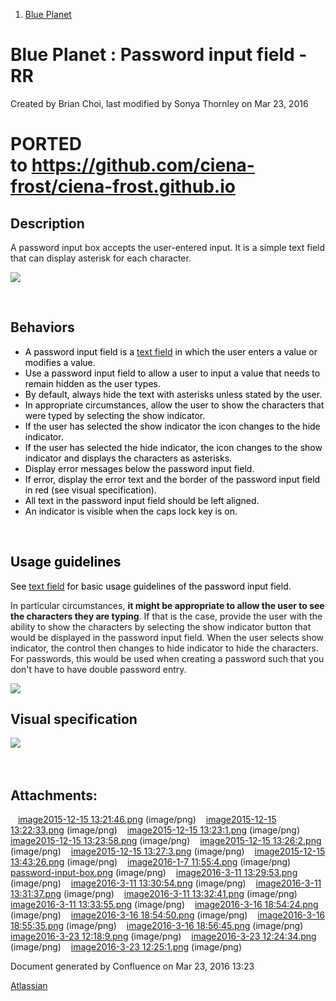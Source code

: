 1.  <span>[Blue Planet](index.html)</span>

<span id="title-text"> Blue Planet : Password input field - RR </span>
======================================================================

Created by <span class="author"> Brian Choi</span>, last modified by <span class="editor"> Sonya Thornley</span> on Mar 23, 2016

PORTED to <a href="https://github.com/ciena-frost/ciena-frost.github.io" class="uri" class="external-link">https://github.com/ciena-frost/ciena-frost.github.io</a>
===================================================================================================================================================================

Description
-----------

A password input box accepts the user-entered input. It is a simple text field that can display asterisk for each character.

<span class="confluence-embedded-file-wrapper"><img src="assets/images/171214720/183369011.png" class="confluence-embedded-image" /></span>

 

Behaviors
---------

-   <span style="color: rgb(0,0,0);">A password input field is a [text field](Text-field---RR_171214713.html) in which the user enters a value or modifies a value.  </span>
-   <span style="color: rgb(0,0,0);">Use a password input field to allow a user to input a value that needs to remain hidden as the user types.</span>
-   <span style="color: rgb(0,0,0);">By default, always hide the text with asterisks unless stated by the user. </span><span style="color: rgb(0,0,0);">
    </span>
-   <span style="color: rgb(0,0,0);">In appropriate circumstances, allow the user to show the characters that were typed by selecting the show indicator.</span>
-   <span style="color: rgb(0,0,0);">If the user has selected the show indicator the icon changes to the hide indicator. </span>
-   <span style="color: rgb(0,0,0);">If the user has selected the hide indicator, the icon changes to the show indicator and displays</span><span style="color: rgb(0,0,0);"> the characters as asterisks.</span>
-   <span style="color: rgb(0,0,0);">Display error messages below the password input field.</span>
-   <span style="color: rgb(0,0,0);">If error, display the error text and the border of the password input field in red (see visual specification).</span>
-   <span style="color: rgb(0,0,0);">All text in the password input field should be left aligned.</span>
-   <span style="color: rgb(0,0,0);">An indicator is visible when the caps lock key is on.</span>

 

<span style="color: rgb(0,0,0);"><span style="color: rgb(0,0,0);">Usage guidelines</span></span>
------------------------------------------------------------------------------------------------

<span style="color: rgb(0,0,0);">See [text field](Text-field---RR_171214713.html) for basic usage guidelines of the password input field.</span>

In particular circumstances, **it might be appropriate to allow the user to see the characters they are typing**. If that is the case, provide the user with the ability to show the characters by selecting the show indicator button that would be displayed in the password input field. When the user selects show indicator, the control then changes to hide indicator to hide the characters. For passwords, this would be used when creating a password such that you don't have to have double password entry.

<span style="color: rgb(255,0,255);"><span class="confluence-embedded-file-wrapper"><img src="assets/images/171214720/183360484.png" class="confluence-embedded-image" /></span></span>

Visual specification
--------------------

<span class="confluence-embedded-file-wrapper"><img src="assets/images/171214720/183369025.png" class="confluence-embedded-image" /></span>

<span style="color: rgb(255,0,255);line-height: 1.42857;"> </span>

Attachments:
------------

<img src="assets/images/icons/bullet_blue.gif" width="8" height="8" /> [image2015-12-15 13:21:46.png](attachments/171214720/171229665.png) (image/png)
<img src="assets/images/icons/bullet_blue.gif" width="8" height="8" /> [image2015-12-15 13:22:33.png](attachments/171214720/171229668.png) (image/png)
<img src="assets/images/icons/bullet_blue.gif" width="8" height="8" /> [image2015-12-15 13:23:1.png](attachments/171214720/171229671.png) (image/png)
<img src="assets/images/icons/bullet_blue.gif" width="8" height="8" /> [image2015-12-15 13:23:58.png](attachments/171214720/171229672.png) (image/png)
<img src="assets/images/icons/bullet_blue.gif" width="8" height="8" /> [image2015-12-15 13:26:2.png](attachments/171214720/171229676.png) (image/png)
<img src="assets/images/icons/bullet_blue.gif" width="8" height="8" /> [image2015-12-15 13:27:3.png](attachments/171214720/171229679.png) (image/png)
<img src="assets/images/icons/bullet_blue.gif" width="8" height="8" /> [image2015-12-15 13:43:26.png](attachments/171214720/171229719.png) (image/png)
<img src="assets/images/icons/bullet_blue.gif" width="8" height="8" /> [image2016-1-7 11:55:4.png](attachments/171214720/171243038.png) (image/png)
<img src="assets/images/icons/bullet_blue.gif" width="8" height="8" /> [password-input-box.png](attachments/171214720/171243052.png) (image/png)
<img src="assets/images/icons/bullet_blue.gif" width="8" height="8" /> [image2016-3-11 13:29:53.png](attachments/171214720/183354317.png) (image/png)
<img src="assets/images/icons/bullet_blue.gif" width="8" height="8" /> [image2016-3-11 13:30:54.png](attachments/171214720/183354319.png) (image/png)
<img src="assets/images/icons/bullet_blue.gif" width="8" height="8" /> [image2016-3-11 13:31:37.png](attachments/171214720/183354320.png) (image/png)
<img src="assets/images/icons/bullet_blue.gif" width="8" height="8" /> [image2016-3-11 13:32:41.png](attachments/171214720/183354323.png) (image/png)
<img src="assets/images/icons/bullet_blue.gif" width="8" height="8" /> [image2016-3-11 13:33:55.png](attachments/171214720/183354325.png) (image/png)
<img src="assets/images/icons/bullet_blue.gif" width="8" height="8" /> [image2016-3-16 18:54:24.png](attachments/171214720/183360478.png) (image/png)
<img src="assets/images/icons/bullet_blue.gif" width="8" height="8" /> [image2016-3-16 18:54:50.png](attachments/171214720/183360480.png) (image/png)
<img src="assets/images/icons/bullet_blue.gif" width="8" height="8" /> [image2016-3-16 18:55:35.png](attachments/171214720/183360482.png) (image/png)
<img src="assets/images/icons/bullet_blue.gif" width="8" height="8" /> [image2016-3-16 18:56:45.png](attachments/171214720/183360484.png) (image/png)
<img src="assets/images/icons/bullet_blue.gif" width="8" height="8" /> [image2016-3-23 12:18:9.png](attachments/171214720/183369011.png) (image/png)
<img src="assets/images/icons/bullet_blue.gif" width="8" height="8" /> [image2016-3-23 12:24:34.png](attachments/171214720/183369024.png) (image/png)
<img src="assets/images/icons/bullet_blue.gif" width="8" height="8" /> [image2016-3-23 12:25:1.png](attachments/171214720/183369025.png) (image/png)

Document generated by Confluence on Mar 23, 2016 13:23

[Atlassian](http://www.atlassian.com/)


